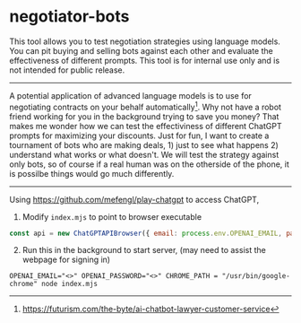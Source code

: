 # negotiator-bots

This tool allows you to test negotiation strategies using language models. You can pit buying and selling bots against each other and evaluate the effectiveness of different prompts. This tool is for internal use only and is not intended for public release.
___
A potential application of advanced language models is to use for negotiating contracts on your behalf automatically[^1]. Why not have a robot friend working for you in the background trying to save you money? That makes me wonder how we can test the effectiviness of different ChatGPT prompts for maximizing your discounts. Just for fun, I want to create a tournament of bots who are making deals, 1) just to see what happens 2) understand what works or what doesn't. We will test the strategy against only bots, so of course if a real human was on the otherside of the phone, it is possilbe things would go much differently.
___

Using https://github.com/mefengl/play-chatgpt to access ChatGPT,
1. Modify `index.mjs` to point to browser executable
```javascript
const api = new ChatGPTAPIBrowser({ email: process.env.OPENAI_EMAIL, password: process.env.OPENAI_PASSWORD, path: process.env.CHROME_PATH })
```
2. Run this in the background to start server, (may need to assist the webpage for signing in)
```shell
OPENAI_EMAIL="<>" OPENAI_PASSWORD="<>" CHROME_PATH = "/usr/bin/google-chrome" node index.mjs
```

[^1]: https://futurism.com/the-byte/ai-chatbot-lawyer-customer-service
